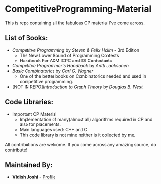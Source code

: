 # CompetitiveProgramming-Material
This is repo containing all the fabulous CP material I've come across.


## List of Books:
* _Competitve Programming_ by _Steven & Felix Halim_ - 3rd Edition
  * The New Lower Bound of Programming Contests
  * Handbook For ACM ICPC and IOI Contestants
* _Competitve Programmer's Handbook_ by _Antti Laaksonen_
* _Basic Combinatorics_ by _Carl G. Wagner_
  * One of the better books on Combinatorics needed and used in competitive programming.
* [NOT IN REPO]_Introduction to Graph Theory_ by _Douglas B. West_
  
## Code Libraries:
* Important CP Material
  * Implementation of many(almost all) algorithms required in CP and also for placements.
  * Main languages used: C++ and C
  * This code library is not mine neither is it collected by me.
  
  
All contributions are welcome. If you come across any amazing source, do contribute!

## Maintained By:
* **Vidish Joshi** - [Profile](https://github.com/VidishJoshi)
